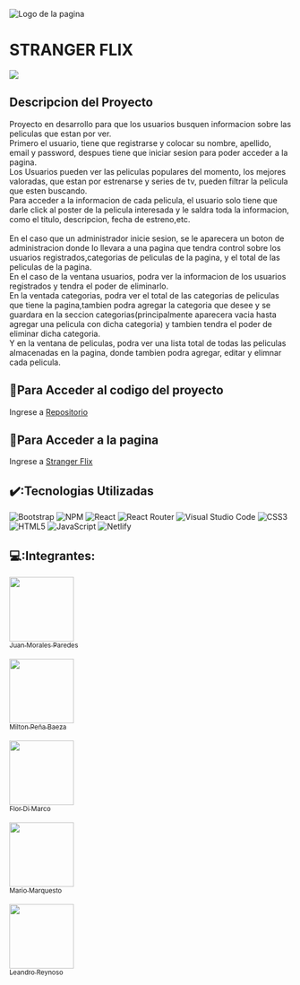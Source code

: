 ![Logo de la pagina](https://user-images.githubusercontent.com/100243624/187045142-342b7419-3e65-44e2-885f-3d951dcb715d.png)
<h1 align="left">STRANGER FLIX</h1>
 <p align="left">
   <img src="https://img.shields.io/badge/STATUS-EN%20DESAROLLO-green">
   </p>
 <h2 align="left">Descripcion del Proyecto</h2>
 Proyecto en desarrollo para que los usuarios busquen informacion sobre las peliculas que estan por ver.<br>
 Primero el usuario, tiene que registrarse y colocar su nombre, apellido, email y password, despues tiene que iniciar sesion para poder acceder a la pagina.<br>
 Los Usuarios pueden ver las peliculas populares del momento, los mejores valoradas, que estan por estrenarse y series de tv, pueden filtrar la pelicula que esten buscando.<br>
 Para acceder a la informacion de cada pelicula, el usuario solo tiene que darle click al poster de la pelicula interesada y le saldra toda la informacion,
 como el titulo, descripcion, fecha de estreno,etc.<br><br>
 En el caso que un administrador inicie sesion, se le aparecera un boton de administracion donde lo llevara a una pagina que tendra control sobre los usuarios registrados,categorias de peliculas de la pagina, y el total de las peliculas de la pagina.<br>
 En el caso de la ventana usuarios, podra ver la informacion de los usuarios registrados y tendra el poder de eliminarlo.<br>
 En la ventada categorias, podra ver el total de las categorias de peliculas que tiene la pagina,tambien podra agregar la categoria que desee y se guardara en la seccion categorias(principalmente aparecera vacia hasta agregar una pelicula con dicha categoria) y tambien tendra el poder de eliminar dicha categoria.<br>
 Y en la ventana de peliculas, podra ver una lista total de todas las peliculas almacenadas en la pagina, donde tambien podra agregar, editar y elimnar cada pelicula.
 
 ## :hammer:Para Acceder al codigo del proyecto
  Ingrese a [Repositorio](https://github.com/Miltoco21/FullStack-Final)
  
  ## :hammer:Para Acceder a la pagina
  Ingrese a [Stranger Flix](https://stranger-flix.netlify.app/login)
  
  ## ✔️:Tecnologias Utilizadas
  ![Bootstrap](https://img.shields.io/badge/bootstrap-%23563D7C.svg?style=for-the-badge&logo=bootstrap&logoColor=white)
  ![NPM](https://img.shields.io/badge/NPM-%23000000.svg?style=for-the-badge&logo=npm&logoColor=white)
  ![React](https://img.shields.io/badge/react-%2320232a.svg?style=for-the-badge&logo=react&logoColor=%2361DAFB)
  ![React Router](https://img.shields.io/badge/React_Router-CA4245?style=for-the-badge&logo=react-router&logoColor=white)
  ![Visual Studio Code](https://img.shields.io/badge/Visual%20Studio%20Code-0078d7.svg?style=for-the-badge&logo=visual-studio-code&logoColor=white)
  ![CSS3](https://img.shields.io/badge/css3-%231572B6.svg?style=for-the-badge&logo=css3&logoColor=white)
  ![HTML5](https://img.shields.io/badge/html5-%23E34F26.svg?style=for-the-badge&logo=html5&logoColor=white)
  ![JavaScript](https://img.shields.io/badge/javascript-%23323330.svg?style=for-the-badge&logo=javascript&logoColor=%23F7DF1E)
  ![Netlify](https://img.shields.io/badge/netlify-%23000000.svg?style=for-the-badge&logo=netlify&logoColor=#00C7B7)
  
  ## 💻:Integrantes:
  [<img src="https://user-images.githubusercontent.com/100243624/187046888-0e91fc86-4680-4129-a5e7-90e286e9929e.png" width=115><br><sub>Juan Morales Paredes</sub>](https://github.com/JM2311)<br><br>
  [<img src="https://user-images.githubusercontent.com/100243624/187046942-e00b2c02-e06e-4516-9c7c-577aa4996da1.jpg" width=115><br><sub>Milton Peña Baeza</sub>](https://github.com/Miltoco21)<br><br>
  [<img src="https://user-images.githubusercontent.com/100243624/187533498-270a1810-301f-40c7-bc33-55ac4e090230.png" width=115><br><sub>Flor Di Marco</sub>](https://github.com/FlorDiMarco)<br><br>
  [<img src="https://user-images.githubusercontent.com/100243624/187533844-c22878b4-123c-489c-98c7-1efe099ad926.jpg" width=115><br><sub>Mario Marquesto</sub>](https://github.com/mariomarquesto)<br><br>
  [<img src="https://user-images.githubusercontent.com/100243624/187533994-8f439f84-0196-42b6-b236-6c1ef40ed720.png" width=115><br><sub>Leandro Reynoso</sub>](https://github.com/LReyn87)

